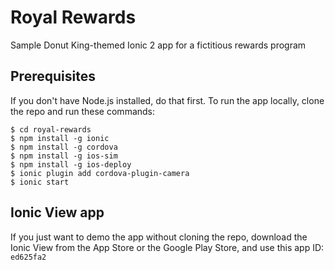 # Royal Rewards
Sample Donut King-themed Ionic 2 app for a fictitious rewards program

## Prerequisites

If you don't have Node.js installed, do that first. To run the app locally, clone the repo and run these commands:

```shell
$ cd royal-rewards
$ npm install -g ionic
$ npm install -g cordova
$ npm install -g ios-sim
$ npm install -g ios-deploy
$ ionic plugin add cordova-plugin-camera
$ ionic start
```

## Ionic View app

If you just want to demo the app without cloning the repo, download the Ionic View from the App Store or the Google Play Store, and use this app ID: `ed625fa2`
